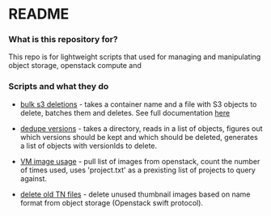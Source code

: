 # README #

### What is this repository for? ###
This repo is for lightweight scripts that used for managing and manipulating 
object storage, openstack compute and 


### Scripts and what they do ###

* [bulk s3 deletions](batch_deletions/s3_bulk_delete.py) - takes a container name and a file with S3 objects to delete, batches them and deletes. 
See full documentation [here](https://boto3.amazonaws.com/v1/documentation/api/latest/reference/services/s3/client/delete_objects.html)

* [dedupe versions](dedupe/dedupe_batch_mode.py) - takes a directory, reads in a list of objects, figures out which versions should be kept and which should be deleted, generates a list of objects with versionIds to delete.
* [VM image usage](pf9/image_usage_count.py) - pull list of images from openstack, count the number of times used, uses 'project.txt' as a prexisting list of projects to query against.
* [delete old TN files](unused_tn/tn_rm_batch.py) - delete unused thumbnail images based on name format from object storage (Openstack swift protocol).


